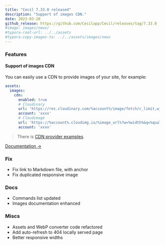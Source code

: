 ```yaml
---
title: "Cecil 7.33.0 released"
description: "Support of images CDN."
date: 2023-03-20
github_release: https://github.com/Cecilapp/Cecil/releases/tag/7.33.0
#image: images/news/
#typora-root-url: ../../assets
#typora-copy-images-to: ../../assets/images/news
---
```


### Features

#### Support of images CDN

You can easily use a CDN to provide images of your site, for example:

```yaml
assets:
  images:
    cdn:
      enabled: true
      # Cloudinary
      url: 'https://res.cloudinary.com/%account%/image/fetch/c_limit,w_%width%,q_%quality%,f_%format%,d_%default%/%image_url%'
      account: 'xxxx'
      # Cloudimage
      url: 'https://%account%.cloudimg.io/%image_url%?w=%width%&q=%quality%&force_format=%format%'
      account: 'xxxx'
```

> There is [CDN provider examples](/documentation/configuration/cdn-providers/).

[Documentation →](/documentation/configuration/#image-cdn)

### Fix

- Fix link to Markdown file, with anchor
- Fix duplicated responsive image

### Docs

- Commands list updated
- Images documentation enhanced

### Miscs

- Assets and WebP converter code refactored
- Add auto-refresh to 404 locally served page
- Better responsive widths